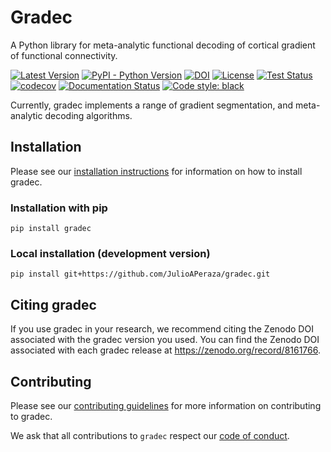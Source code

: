 # Gradec
A Python library for meta-analytic functional decoding of cortical gradient of functional 
connectivity.

[![Latest Version](https://img.shields.io/pypi/v/gradec.svg)](https://pypi.python.org/pypi/gradec/)
[![PyPI - Python Version](https://img.shields.io/pypi/pyversions/gradec.svg)](https://pypi.python.org/pypi/gradec/)
[![DOI](https://zenodo.org/badge/650206207.svg)](https://zenodo.org/badge/latestdoi/650206207)
[![License](https://img.shields.io/badge/license-Apache--2.0-blue.svg)](https://opensource.org/license/apache-2-0)
[![Test Status](https://github.com/JulioAPeraza/gradec/actions/workflows/testing.yml/badge.svg)](https://github.com/JulioAPeraza/gradec/actions/workflows/testing.yml)
[![codecov](https://codecov.io/gh/JulioAPeraza/gradec/branch/main/graph/badge.svg?token=JTEHFX20B1)](https://codecov.io/gh/JulioAPeraza/gradec)
[![Documentation Status](https://readthedocs.org/projects/gradec/badge/?version=latest)](https://gradec.readthedocs.io/en/latest/)
[![Code style: black](https://img.shields.io/badge/code%20style-black-000000.svg)](https://github.com/psf/black)

Currently, gradec implements a range of gradient segmentation, and meta-analytic decoding algorithms.

## Installation

Please see our [installation instructions](https://gradec.readthedocs.io/en/stable/installation.html)
for information on how to install gradec.

### Installation with pip
```
pip install gradec
```

### Local installation (development version)
```
pip install git+https://github.com/JulioAPeraza/gradec.git
```

## Citing gradec

If you use gradec in your research, we recommend citing the Zenodo DOI associated with the gradec version you used.
You can find the Zenodo DOI associated with each gradec release at https://zenodo.org/record/8161766.

## Contributing

Please see our [contributing guidelines](https://github.com/JulioAPeraza/gradec/blob/main/CONTRIBUTING.md)
for more information on contributing to gradec.

We ask that all contributions to `gradec` respect our [code of conduct](https://github.com/JulioAPeraza/gradec/blob/main/CODE_OF_CONDUCT.md).
